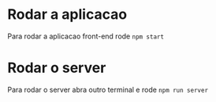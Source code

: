 # Rodar a aplicacao
Para rodar a aplicacao front-end rode `npm start`

# Rodar o server
Para rodar o server abra outro terminal e rode `npm run server`
